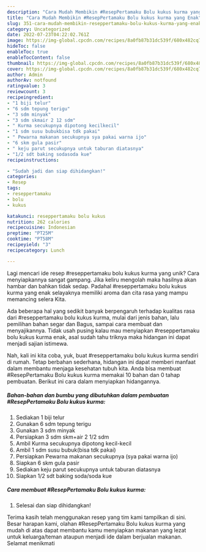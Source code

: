 ```yaml
---
description: "Cara Mudah Membikin #ResepPertamaku Bolu kukus kurma yang Enak"
title: "Cara Mudah Membikin #ResepPertamaku Bolu kukus kurma yang Enak"
slug: 351-cara-mudah-membikin-reseppertamaku-bolu-kukus-kurma-yang-enak
category: Uncategorized
date: 2022-07-23T04:22:02.761Z
image: https://img-global.cpcdn.com/recipes/8a0fb87b31dc539f/680x482cq70/reseppertamaku-bolu-kukus-kurma-foto-resep-utama.jpg
hideToc: false
enableToc: true
enableTocContent: false
thumbnail: https://img-global.cpcdn.com/recipes/8a0fb87b31dc539f/680x482cq70/reseppertamaku-bolu-kukus-kurma-foto-resep-utama.jpg
cover: https://img-global.cpcdn.com/recipes/8a0fb87b31dc539f/680x482cq70/reseppertamaku-bolu-kukus-kurma-foto-resep-utama.jpg
author: Admin
authorAv: notfound
ratingvalue: 3
reviewcount: 3
recipeingredient:
- "1 biji telur"
- "6 sdm tepung terigu"
- "3 sdm minyak"
- "3 sdm skmair 2 12 sdm"
- " Kurma secukupnya dipotong kecilkecil"
- "1 sdm susu bubukbisa tdk pakai"
- " Pewarna makanan secukupnya sya pakai warna ijo"
- "6 skm gula pasir"
- " keju parut secukupnya untuk taburan diatasnya"
- "1/2 sdt baking sodasoda kue"
recipeinstructions:

- "Sudah jadi dan siap dihidangkan!"
categories:
- Resep
tags:
- reseppertamaku
- bolu
- kukus

katakunci: reseppertamaku bolu kukus 
nutrition: 262 calories
recipecuisine: Indonesian
preptime: "PT25M"
cooktime: "PT58M"
recipeyield: "3"
recipecategory: Lunch

---
```





Lagi mencari ide resep #reseppertamaku bolu kukus kurma yang unik? Cara menyiapkannya sangat gampang. Jika keliru mengolah maka hasilnya akan hambar dan bahkan tidak sedap. Padahal #reseppertamaku bolu kukus kurma yang enak selayaknya memiliki aroma dan cita rasa yang mampu memancing selera Kita.





Ada beberapa hal yang sedikit banyak berpengaruh terhadap kualitas rasa dari #reseppertamaku bolu kukus kurma, mulai dari jenis bahan, lalu pemilihan bahan segar dan Bagus, sampai cara membuat dan menyajikannya. Tidak usah pusing kalau mau menyiapkan #reseppertamaku bolu kukus kurma enak,      asal sudah tahu triknya maka hidangan ini dapat menjadi sajian istimewa.





















Nah, kali ini kita coba, yuk, buat #reseppertamaku bolu kukus kurma sendiri di rumah. Tetap berbahan sederhana, hidangan ini dapat memberi manfaat dalam membantu menjaga kesehatan tubuh kita. Anda bisa membuat #ResepPertamaku Bolu kukus kurma memakai 10 bahan dan 0 tahap pembuatan. Berikut ini cara dalam menyiapkan hidangannya.

<!--inarticleads1-->

##### Bahan-bahan dan bumbu yang dibutuhkan dalam pembuatan #ResepPertamaku Bolu kukus kurma:

1. Sediakan 1 biji telur
1. Gunakan 6 sdm tepung terigu
1. Gunakan 3 sdm minyak
1. Persiapkan 3 sdm skm+air 2 1/2 sdm
1. Ambil  Kurma secukupnya dipotong kecil-kecil
1. Ambil 1 sdm susu bubuk(bisa tdk pakai)
1. Persiapkan  Pewarna makanan secukupnya (sya pakai warna ijo)
1. Siapkan 6 skm gula pasir
1. Sediakan  keju parut secukupnya untuk taburan diatasnya
1. Siapkan 1/2 sdt baking soda/soda kue




<!--inarticleads2-->

##### Cara membuat #ResepPertamaku Bolu kukus kurma:


1. Selesai dan siap dihidangkan!



Terima kasih telah menggunakan resep yang tim kami tampilkan di sini. Besar harapan kami, olahan #ResepPertamaku Bolu kukus kurma yang mudah di atas dapat membantu kamu menyiapkan makanan yang lezat untuk keluarga/teman ataupun menjadi ide dalam berjualan makanan. Selamat menikmati
